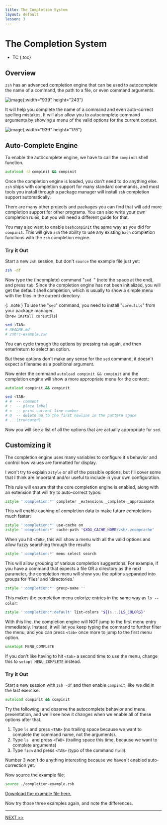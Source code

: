 ```yaml
---
title: The Completion System
layout: default
lesson: 3
---
```

# The Completion System

- TC
{:toc}

## Overview

`zsh` has an advanced completion engine that can be used to autocomplete the name of a command, the path to a file, or even command arguments.

![image](./images/completion.avif){:width="939" height="243"}

It will help you complete the name of a command and even auto-correct spelling mistakes. It will also allow you to autocomplete command arguments by showing a menu of the valid options for the current context.

![image](./images/spelling.avif){:width="939" height="176"}

## Auto-Complete Engine

To enable the autocomplete engine, we have to call the `compinit` shell function.

```zsh
autoload -U compinit && compinit
```

Once the completion engine is loaded, you don't need to do anything else. `zsh` ships with completion support for many standard commands, and most tools you install through a package manager will install `zsh` completion support automatically.

There are many other projects and packages you can find that will add more completion support for other programs. You can also write your own completion rules, but you will need a different guide for that.

You may also want to enable `bashcompinit` the same way as you did for `compinit`. This will give `zsh` the ability to use any existing `bash` completion functions with the `zsh` completion engine.

### Try it Out

Start a new `zsh` session, but don't `source` the example file just yet:

```zsh
zsh -df
```

Now type the (incomplete) command "`sed `" (note the space at the end), and press `tab`. Since the completion engine has not been initialized, you will get the default shell completion, which is usually to show a simple menu with the files in the current directory.

{: .note }
To use the "`sed`" command, you need to install "`coreutils`" from your package manager.<br />
(`brew install coreutils`)

```zsh
sed <TAB>
# README.md
# zshrc-example.zsh
```

You can cycle through the options by pressing `tab` again, and then enter/return to select an option.

But these options don't make any sense for the `sed` command, it doesn't expect a filename as a positional argument.

Now enter the command `autoload compinit && compinit` and the completion engine will show a more appropriate menu for the context:

```zsh
autoload compinit && compinit

sed <TAB>
# #  -- comment
# :  -- place label
# =  -- print current line number
# D  -- delete up to the first newline in the pattern space
# ...(truncated)
```

Now you will see a list of all the options that are actually appropriate for `sed`.

## Customizing it

The completion engine uses many variables to configure it's behavior and control how values are formatted for display.

I won't try to explain `zstyle` or all of the possible options, but I'll cover some that I think are important and/or useful to include in your own configuration.

This rule will ensure that the core completion engine is enabled, along with an extension that will try to auto-correct typos:

```zsh
zstyle ':completion:*' completer _extensions _complete _approximate
```

This will enable caching of completion data to make future completions much faster:

```zsh
zstyle ':completion:*' use-cache on
zstyle ':completion:*' cache-path "$XDG_CACHE_HOME/zsh/.zcompcache"
```

When you hit `<TAB>`, this will show a menu with all the valid options and allow fuzzy searching through the results:

```zsh
zstyle ':completion:*' menu select search
```

This will allow grouping of various completion suggestions. For example, if you have a command that expects a file OR a directory as the next parameter, the completion menu will show you the options separated into groups for 'files' and 'directories.'

```zsh
zstyle ':completion:*' group-name ''
```
This makes the completion menu colorize entries in the same way as `ls --color`:

```zsh
zstyle ':completion:*:default' list-colors "${(s.:.)LS_COLORS}"
```

With this line, the completion engine will NOT jump to the first menu entry immediately. Instead, it will let you keep typing the command to further filter the menu, and you can press `<tab>` once more to jump to the first menu option.

```zsh
unsetopt MENU_COMPLETE
```

If you don't like having to hit `<tab>` a second time to use the menu, change this to `setopt MENU_COMPLETE` instead.

### Try it Out

Start a new session with `zsh -df` and then enable `compinit`, like we did in the last exercise.

```zsh
autoload compinit && compinit
```

Try the following, and observe the autocomplete behavior and menu presentation, and we'll see how it changes when we enable all of these options after that.

1. Type `ls` and press `<TAB>` (no trailing space because we want to complete the command name, not the arguments).
2. Type `ls ` and press `<TAB>` (trailing space this time, because we want to complete arguments)
3. Type `fidn` and press `<TAB>` (typo of the command `find`).

Number 3 won't do anything interesting because we haven't enabled auto-correction yet.

Now source the example file:

```zsh
source ./completion-example.zsh
```

[Download the example file here.](./prompt-example.zsh)

Now try those three examples again, and note the differences.

---

[NEXT >>](./04_complete-setup)
